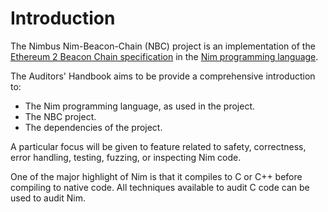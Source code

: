 # Introduction

The Nimbus Nim-Beacon-Chain (NBC) project is an implementation of the [Ethereum 2 Beacon Chain specification](https://github.com/ethereum/eth2.0-specs) in the [Nim programming language](https://nim-lang.org/).

The Auditors' Handbook aims to be provide a comprehensive introduction to:
- The Nim programming language, as used in the project.
- The NBC project.
- The dependencies of the project.

A particular focus will be given to feature related to safety, correctness, error handling, testing, fuzzing, or inspecting Nim code.

One of the major highlight of Nim is that it compiles to C or C++ before compiling to native code. All techniques available to audit C code can be used to audit Nim.
